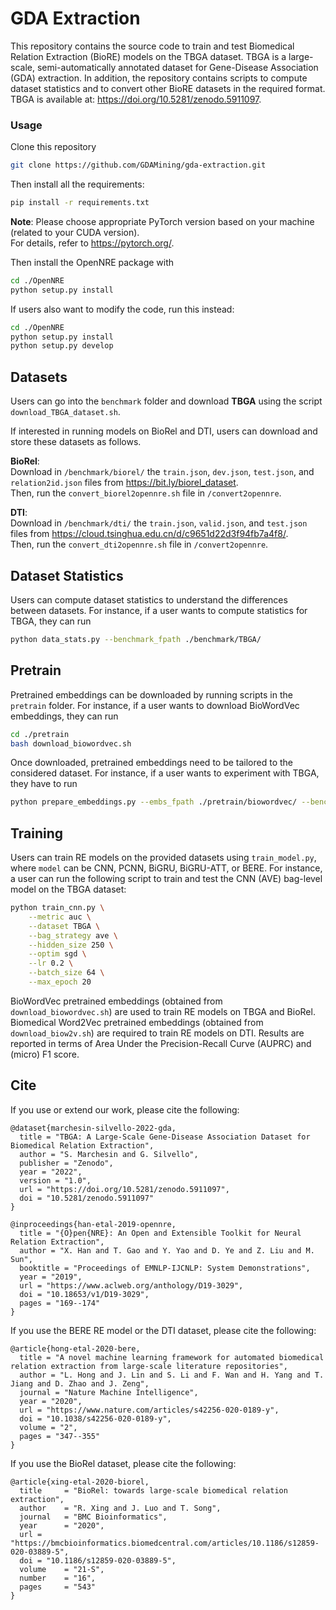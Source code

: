 # GDA Extraction
This repository contains the source code to train and test Biomedical Relation Extraction (BioRE) models on the TBGA dataset. TBGA is a large-scale, semi-automatically annotated dataset for Gene-Disease Association (GDA) extraction. In addition, the repository contains scripts to compute dataset statistics and to convert other BioRE datasets in the required format. <br /> TBGA is available at: https://doi.org/10.5281/zenodo.5911097.

### Usage

Clone this repository

```bash
git clone https://github.com/GDAMining/gda-extraction.git
```

Then install all the requirements:

```bash
pip install -r requirements.txt
```

**Note**: Please choose appropriate PyTorch version based on your machine (related to your CUDA version). <br /> For details, refer to https://pytorch.org/. 

Then install the OpenNRE package with 
```bash
cd ./OpenNRE
python setup.py install 
```

If users also want to modify the code, run this instead:
```bash
cd ./OpenNRE
python setup.py install
python setup.py develop
```

## Datasets 

Users can go into the `benchmark` folder and download <b>TBGA</b> using the script `download_TBGA_dataset.sh`. 

If interested in running models on BioRel and DTI, users can download and store these datasets as follows.

<b>BioRel</b>: <br />
Download in `/benchmark/biorel/` the `train.json`, `dev.json`, `test.json`, and `relation2id.json` files from https://bit.ly/biorel_dataset. <br />
Then, run the `convert_biorel2opennre.sh` file in `/convert2opennre`.

<b>DTI</b>: <br />
Download in `/benchmark/dti/` the `train.json`, `valid.json`, and `test.json` files from https://cloud.tsinghua.edu.cn/d/c9651d22d3f94fb7a4f8/. <br />
Then, run the `convert_dti2opennre.sh` file in `/convert2opennre`.

## Dataset Statistics

Users can compute dataset statistics to understand the differences between datasets. For instance, if a user wants to compute statistics for TBGA, they can run

```bash
python data_stats.py --benchmark_fpath ./benchmark/TBGA/
```

## Pretrain
Pretrained embeddings can be downloaded by running scripts in the ``pretrain`` folder. For instance, if a user wants to download BioWordVec embeddings, they can run

```bash
cd ./pretrain
bash download_biowordvec.sh
```

Once downloaded, pretrained embeddings need to be tailored to the considered dataset. For instance, if a user wants to experiment with TBGA, they have to run

```bash
python prepare_embeddings.py --embs_fpath ./pretrain/biowordvec/ --benchmark_fpath ./benchmark/TBGA/
```

## Training

Users can train RE models on the provided datasets using ``train_model.py``, where ``model`` can be CNN, PCNN, BiGRU, BiGRU-ATT, or BERE. For instance, a user can run the following script to train and test the CNN (AVE) bag-level model on the TBGA dataset:
```bash
python train_cnn.py \
    --metric auc \
    --dataset TBGA \
    --bag_strategy ave \
    --hidden_size 250 \
    --optim sgd \
    --lr 0.2 \
    --batch_size 64 \
    --max_epoch 20
```

BioWordVec pretrained embeddings (obtained from ``download_biowordvec.sh``) are used to train RE models on TBGA and BioRel. Biomedical Word2Vec pretrained embeddings (obtained from ``download_biow2v.sh``) are required to train RE models on DTI. Results are reported in terms of Area Under the Precision-Recall Curve (AUPRC) and (micro) F1 score.

## Cite

If you use or extend our work, please cite the following:

```
@dataset{marchesin-silvello-2022-gda,
  title = "TBGA: A Large-Scale Gene-Disease Association Dataset for Biomedical Relation Extraction",
  author = "S. Marchesin and G. Silvello",
  publisher = "Zenodo",
  year = "2022",
  version = "1.0",
  url = "https://doi.org/10.5281/zenodo.5911097",
  doi = "10.5281/zenodo.5911097"
}
```

```
@inproceedings{han-etal-2019-opennre,
  title = "{O}pen{NRE}: An Open and Extensible Toolkit for Neural Relation Extraction",
  author = "X. Han and T. Gao and Y. Yao and D. Ye and Z. Liu and M. Sun",
  booktitle = "Proceedings of EMNLP-IJCNLP: System Demonstrations",
  year = "2019",
  url = "https://www.aclweb.org/anthology/D19-3029",
  doi = "10.18653/v1/D19-3029",
  pages = "169--174"
}
```

If you use the BERE RE model or the DTI dataset, please cite the following:

```
@article{hong-etal-2020-bere,
  title = "A novel machine learning framework for automated biomedical relation extraction from large-scale literature repositories",
  author = "L. Hong and J. Lin and S. Li and F. Wan and H. Yang and T. Jiang and D. Zhao and J. Zeng",
  journal = "Nature Machine Intelligence",
  year = "2020",
  url = "https://www.nature.com/articles/s42256-020-0189-y",
  doi = "10.1038/s42256-020-0189-y",
  volume = "2",
  pages = "347--355"	
}
```

If you use the BioRel dataset, please cite the following:

```
@article{xing-etal-2020-biorel,
  title     = "BioRel: towards large-scale biomedical relation extraction",
  author    = "R. Xing and J. Luo and T. Song",
  journal   = "BMC Bioinformatics",
  year      = "2020",
  url = "https://bmcbioinformatics.biomedcentral.com/articles/10.1186/s12859-020-03889-5",
  doi = "10.1186/s12859-020-03889-5",
  volume    = "21-S",
  number    = "16",
  pages     = "543"
}
```
